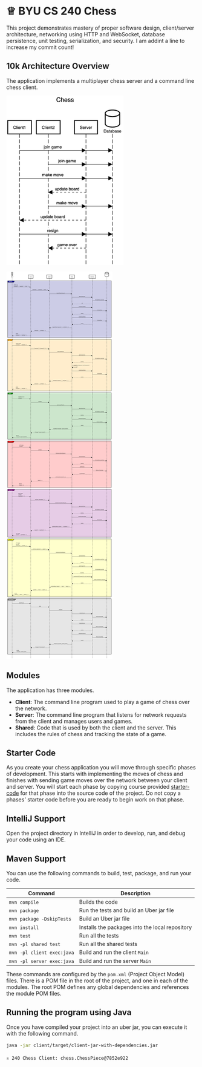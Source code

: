 # ♕ BYU CS 240 Chess

This project demonstrates mastery of proper software design, client/server architecture, networking using HTTP and WebSocket, database persistence, unit testing, serialization, and security.
I am addint a line to increase my commit count!

## 10k Architecture Overview

The application implements a multiplayer chess server and a command line chess client.

[![Sequence Diagram](10k-architecture.png)](https://sequencediagram.org/index.html#initialData=C4S2BsFMAIGEAtIGckCh0AcCGAnUBjEbAO2DnBElIEZVs8RCSzYKrgAmO3AorU6AGVIOAG4jUAEyzAsAIyxIYAERnzFkdKgrFIuaKlaUa0ALQA+ISPE4AXNABWAexDFoAcywBbTcLEizS1VZBSVbbVc9HGgnADNYiN19QzZSDkCrfztHFzdPH1Q-Gwzg9TDEqJj4iuSjdmoMopF7LywAaxgvJ3FC6wCLaFLQyHCdSriEseSm6NMBurT7AFcMaWAYOSdcSRTjTka+7NaO6C6emZK1YdHI-Qma6N6ss3nU4Gpl1ZkNrZwdhfeByy9hwyBA7mIT2KAyGGhuSWi9wuc0sAI49nyMG6ElQQA)

[![Server Design](server-design.png)](https://sequencediagram.org/index.html?presentationMode=readOnly#initialData=IYYwLg9gTgBAwgGwJYFMB2YBQAHYUxIhK4YwDKKUAbpTngUSWDABLBoAmCtu+hx7ZhWqEUdPo0EwAIsDDAAgiBAoAzqswc5wAEbBVKGBx2ZM6MFACeq3ETQBzGAAYAdAE5T9qBACu2GADEaMBUljAASij2SKoWckgQaIEA7gAWSGBiiKikALQAfOSUNFAAXDAA2gAKAPJkACoAujAA9D4GUAA6aADeAETtlMEAtih95X0uU30ANDB9uOrJ0Bzj81Mus-Mow8BICGuT0wC+mMIlMAWs7FyU5f2DUCNjExtbC-qqy1Crr9NzfR2ewOf02pzYnG4sCu51E5SgURimSgAApItFYpRIgBHHxqMAASjOxVEl0KsnkShU6nK9hQYAAqh0UY9nkSKYplGpVGSjDpygAxJCcGBMygcmA6MKs4CjTAcqncy4wkkqcpoHwIBDEkQqXkKrk0mAgBFyFBi1GPDns7SK9S84zlBQcDiijoc+W2w083Iq3UocqqHzenVUUlXA3U1TlE0oM0KHxgVIo4CJ1LWz2U70O-kwZ2uhNJj2RpW+wqwtUwIMhiuGMvXSF3CKIzFQSJBhDMB4dZ6HN4A1NJ+oQADW6D7J0wENu0L9JXuAx7spe63+80HqWHY7QE7BocoysK2XM5QATE4nDAagBpbrdobL3fvDdb8egvqndAcTzePyBaDsHSMAADIQNESQBGkGRZMg5i8ucTbVHUTStAY6gJGgd6Lg+oxPgCixfCsT6nAh0KFNOUILjKuHvvhnzfL8q57hRB5znCMAIGBwooqB4E4nisRErW+pelGtL0haLJLqMNpZlGOaCsKroWhKUowNRYglva9a1uUKnaKG4blqqAYwFQwDIFomRVPRKwogRDFzPp8guA5KxCSZIlydyMampkhbJhuGZaT6hSOnmLp5mmxaiaWbGVtWUaGXq9YsWUIFcWg7aal22FPI+tHrmmr47u+4I3FCh5FNQTb3vlNFMc+xWjm+jUkcUrFXMeGBnheV63r0eW9oVfQvi1pVtWYnA-r4-gBF4KDoBl9i+MwkHpJkmDdcwc6IdIACiwH7fU+3NC0aGqBh3Rjdu+5kQ2M7lDd6BThVrHGf65ScStiY8WBq38fiHn+l5nJiTAdJgAFKbNduslg6WYW5kKIoBapYTPWgmYI9p8WmWjBnCRGsVGhwKDcP5aYw0O43w3aoV8uUkTDBANBRUWBkhVVulVsGSVE1caXlLxANqDlMD9KM6jAHShwi4mvPegAZpqH6vY2s4ffOEt9FLqgyyufTy8wiXcirBztTVmvwLBPUwOel43lhesG3L-0K6b6jm2rX4zX+AQIq6wFIjAADiy48ut0FbbbO1a4hofHWd9jLtdsMvaRvJCzAmPqzO8EmV9SLh1LPHFxHgOCcldbkiT0YQ-S0OY3T2ZXOFKMFtF2iShj6dY1zOmF+z6aE55xPeUakMKFqJdqCiLfyW3uaRBYqBsxZCBh8uMUTz6ePC0iAA8s8cvk1dVdnwexLPqjZZ2Osp1LawVBsjTlRr3Mdel-SP2oz+v5bC49Ztq9UdgNH+Ed-5TDflNb8mAvCzUCNgHwUBsDcHgH5Qws8UgbRgjkOO1VtZIQaMnVOwQ+5YV-gAOQKpNTOgs3rpUxnMCBowaENSOMxRhBdPrGkwbPFEcB+HLkroSc+48cb1ynlTZu2N6YKRgB3Ye6Mc59zka3feyjR4gwkfTXycZMgCN-sFOuCj8xb1GDvSRn9eGew0ALcijDyhCIMSgWed9cq-wAJKMU4e8ahtC-Hv3zoPK2C5vG+P7PMAJHC3iAM6keWOvUACMGDXEcEocuHxeFonLnYYbOJsC-ZzUsOTTiyQYAACkIDCgsYYAIOgECgBHDHfBPCiFVAZChFov804023FhNBwBSlQDgBATiUAcl9G8dIYid0s5ONUf09ALCFhNJGWMiZUyZlzLSu09iAArGpaABHVOFO4lAuIgbiNrrvcSUMZF9wXojRmiilJaPkD3JZm5xrqMXpogm8gbkyDrvcoxWTpDPO0kjRSIoT7dzUjMv5cUtbsXhUComtzJHlD8FZNxy4ADqGRUhVHWZQFEMy5iPC8dIOYQyNnjOgFChm4UGTYDxXUiUyRiUwDQCgCp9LaAD00XY8RDCNblDOSckRYt76sJQNkkasQ5DtCmYKqAqgoEuBgXs0J2t5WKsagCZVYBVUjXVZq8oL9oHxOtiA+2fUnaDQiVMk1ZqjXzAtVqmBvt4G-jml4YZNs4ywGANgNBhB4iJBwdHba7S9qHWOqdVoxh5nisesabgeB5550qpokAWaoAchzZikFdyjDk3pCgaeCALSqBzQPGFzYWbry1G6cUnNTF6vYqK0tIVyhkwptWmeEcG1dqbczVmhgN6cs7bvGxYYEp825MC-tFah01oCiVetzKFGTtbZvQFwBkW41RUumsY902UWDXgDxOsXaywmDWow3cC0hpQKsYJebdrf11tyV2T621WWAJm99n601dSSQ6sBzt-2PvmM+4DoG8Afp9pwIAA)

## Modules

The application has three modules.

- **Client**: The command line program used to play a game of chess over the network.
- **Server**: The command line program that listens for network requests from the client and manages users and games.
- **Shared**: Code that is used by both the client and the server. This includes the rules of chess and tracking the state of a game.

## Starter Code

As you create your chess application you will move through specific phases of development. This starts with implementing the moves of chess and finishes with sending game moves over the network between your client and server. You will start each phase by copying course provided [starter-code](starter-code/) for that phase into the source code of the project. Do not copy a phases' starter code before you are ready to begin work on that phase.

## IntelliJ Support

Open the project directory in IntelliJ in order to develop, run, and debug your code using an IDE.

## Maven Support

You can use the following commands to build, test, package, and run your code.

| Command                    | Description                                     |
| -------------------------- | ----------------------------------------------- |
| `mvn compile`              | Builds the code                                 |
| `mvn package`              | Run the tests and build an Uber jar file        |
| `mvn package -DskipTests`  | Build an Uber jar file                          |
| `mvn install`              | Installs the packages into the local repository |
| `mvn test`                 | Run all the tests                               |
| `mvn -pl shared test`      | Run all the shared tests                        |
| `mvn -pl client exec:java` | Build and run the client `Main`                 |
| `mvn -pl server exec:java` | Build and run the server `Main`                 |

These commands are configured by the `pom.xml` (Project Object Model) files. There is a POM file in the root of the project, and one in each of the modules. The root POM defines any global dependencies and references the module POM files.

## Running the program using Java

Once you have compiled your project into an uber jar, you can execute it with the following command.

```sh
java -jar client/target/client-jar-with-dependencies.jar

♕ 240 Chess Client: chess.ChessPiece@7852e922
```
